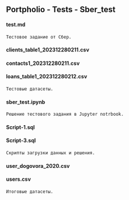 ## Portpholio - Tests - Sber_test

#### test.md
`Тестовое задание от Сбер.`
#### clients_table1_202312280211.csv
#### contacts1_202312280211.csv
#### loans_table1_202312280212.csv
`Тестовые датасеты.`
#### sber_test.ipynb
`Решение тестового задания в Jupyter notrbook.`
#### Script-1.sql
#### Script-3.sql
`Скрипты загрузки данных и решения.`
#### user_dogovora_2020.csv
#### users.csv
`Итоговые датасеты.`
